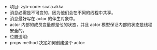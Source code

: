 
* 项目: zyb-code: scala.akka
* 消息必需是不可变的，因为他们会在不同的线程中共享。
* 消息最好写在 actor 的伴生对象中。
* actor 内部的成员变量都是他的状态，并且 actor 模型保证内部的状态是线程安全的。
* 位置透明:
* props method 决定如何创建这个 actor:
```scala

```

